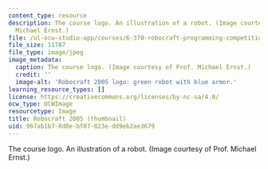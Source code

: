 ```yaml
---
content_type: resource
description: The course logo. An illustration of a robot. (Image courtesy of Prof.
  Michael Ernst.)
file: /ol-ocw-studio-app/courses/6-370-robocraft-programming-competition-january-iap-2005/967ab1b78d0ebf87823edd9eb2ae3679_6-370iap05-th.jpg
file_size: 11787
file_type: image/jpeg
image_metadata:
  caption: The course logo. (Image courtesy of Prof. Michael Ernst.)
  credit: ''
  image-alt: 'Robocraft 2005 logo: green robot with blue armor.'
learning_resource_types: []
license: https://creativecommons.org/licenses/by-nc-sa/4.0/
ocw_type: OCWImage
resourcetype: Image
title: Robocraft 2005 (thumbnail)
uid: 967ab1b7-8d0e-bf87-823e-dd9eb2ae3679
---
```

The course logo. An illustration of a robot. (Image courtesy of Prof. Michael Ernst.)